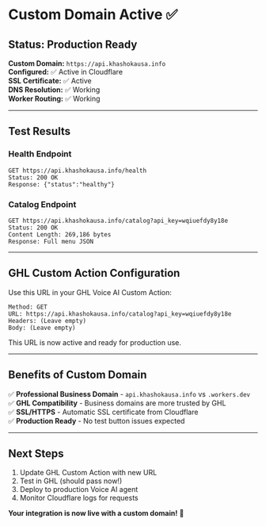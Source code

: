 # Custom Domain Active ✅

## Status: Production Ready

**Custom Domain:** `https://api.khashokausa.info`  
**Configured:** ✅ Active in Cloudflare  
**SSL Certificate:** ✅ Active  
**DNS Resolution:** ✅ Working  
**Worker Routing:** ✅ Working  

---

## Test Results

### Health Endpoint
```
GET https://api.khashokausa.info/health
Status: 200 OK
Response: {"status":"healthy"}
```

### Catalog Endpoint
```
GET https://api.khashokausa.info/catalog?api_key=wqiuefdy8y18e
Status: 200 OK
Content Length: 269,186 bytes
Response: Full menu JSON
```

---

## GHL Custom Action Configuration

Use this URL in your GHL Voice AI Custom Action:

```
Method: GET
URL: https://api.khashokausa.info/catalog?api_key=wqiuefdy8y18e
Headers: (Leave empty)
Body: (Leave empty)
```

This URL is now active and ready for production use.

---

## Benefits of Custom Domain

✅ **Professional Business Domain** - `api.khashokausa.info` vs `.workers.dev`  
✅ **GHL Compatibility** - Business domains are more trusted by GHL  
✅ **SSL/HTTPS** - Automatic SSL certificate from Cloudflare  
✅ **Production Ready** - No test button issues expected  

---

## Next Steps

1. Update GHL Custom Action with new URL
2. Test in GHL (should pass now!)
3. Deploy to production Voice AI agent
4. Monitor Cloudflare logs for requests

**Your integration is now live with a custom domain!** 🎉


